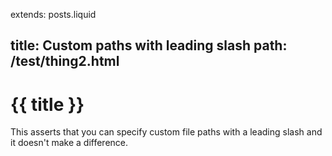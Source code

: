 extends: posts.liquid

title:  Custom paths with leading slash
path:  /test/thing2.html
---
# {{ title }}

This asserts that you can specify custom file paths with a leading slash and it doesn't make a difference.
